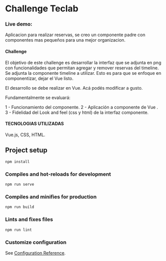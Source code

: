 # Challenge Teclab

### Live demo:

Aplicacion para realizar reservas, se creo un componente padre con componentes mas pequeños para una mejor organizacion.

#### Challenge 
El objetivo de este challenge es desarrollar la interfaz que se adjunta en png con funcionalidades que permitan agregar y remover reservas del timeline.
Se adjunta la componente timeline a utilizar. Esto es para que se enfoque en componentizar, dejar el Vue listo.

El desarrollo se debe realizar en Vue. Acá podés modificar a gusto.

Fundamentalmente se evaluará:

1 - Funcionamiento del componente.
2 - Aplicación a componente de Vue .
3 - Fidelidad del Look and feel (css y html) de la interfaz componente.

#### TECNOLOGIAS UTILIZADAS
Vue.js, CSS, HTML.

## Project setup
```
npm install
```

### Compiles and hot-reloads for development
```
npm run serve
```

### Compiles and minifies for production
```
npm run build
```

### Lints and fixes files
```
npm run lint
```

### Customize configuration
See [Configuration Reference](https://cli.vuejs.org/config/).

